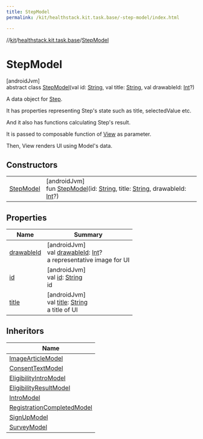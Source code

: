 ```yaml
---
title: StepModel
permalink: /kit/healthstack.kit.task.base/-step-model/index.html

---
```

//[kit](/kit.html)/[healthstack.kit.task.base](../index.html)/[StepModel](index.html)



# StepModel



[androidJvm]\
abstract class [StepModel](index.html)(val id: [String](https://kotlinlang.org/api/latest/jvm/stdlib/kotlin/-string/index.html), val title: [String](https://kotlinlang.org/api/latest/jvm/stdlib/kotlin/-string/index.html), val drawableId: [Int](https://kotlinlang.org/api/latest/jvm/stdlib/kotlin/-int/index.html)?)

A data object for [Step](../-step/index.html).



It has properties representing Step's state such as title, selectedValue etc.



And it also has functions calculating Step's result.



It is passed to composable function of [View](../-view/index.html) as parameter.



Then, View renders UI using Model's data.



## Constructors


| | |
|---|---|
| [StepModel](-step-model.html) | [androidJvm]<br>fun [StepModel](-step-model.html)(id: [String](https://kotlinlang.org/api/latest/jvm/stdlib/kotlin/-string/index.html), title: [String](https://kotlinlang.org/api/latest/jvm/stdlib/kotlin/-string/index.html), drawableId: [Int](https://kotlinlang.org/api/latest/jvm/stdlib/kotlin/-int/index.html)?) |


## Properties


| Name | Summary |
|---|---|
| [drawableId](drawable-id.html) | [androidJvm]<br>val [drawableId](drawable-id.html): [Int](https://kotlinlang.org/api/latest/jvm/stdlib/kotlin/-int/index.html)?<br>a representative image for UI |
| [id](id.html) | [androidJvm]<br>val [id](id.html): [String](https://kotlinlang.org/api/latest/jvm/stdlib/kotlin/-string/index.html)<br>id |
| [title](title.html) | [androidJvm]<br>val [title](title.html): [String](https://kotlinlang.org/api/latest/jvm/stdlib/kotlin/-string/index.html)<br>a title of UI |


## Inheritors


| Name |
|---|
| [ImageArticleModel](../-image-article-model/index.html) |
| [ConsentTextModel](../../healthstack.kit.task.onboarding.model/-consent-text-model/index.html) |
| [EligibilityIntroModel](../../healthstack.kit.task.onboarding.model/-eligibility-intro-model/index.html) |
| [EligibilityResultModel](../../healthstack.kit.task.onboarding.model/-eligibility-result-model/index.html) |
| [IntroModel](../../healthstack.kit.task.onboarding.model/-intro-model/index.html) |
| [RegistrationCompletedModel](../../healthstack.kit.task.signup.model/-registration-completed-model/index.html) |
| [SignUpModel](../../healthstack.kit.task.signup.model/-sign-up-model/index.html) |
| [SurveyModel](../../healthstack.kit.task.survey.model/-survey-model/index.html) |

